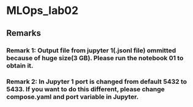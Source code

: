 # MLOps_lab02
## Remarks
### Remark 1: Output file from jupyter 1(.jsonl file) ommitted because of huge size(3 GB). Please run the notebook 01 to obtain it.
### Remark 2: In Jupyter 1 port is changed from default 5432 to 5433. If you want to do this different, please change compose.yaml and port variable in Jupyter.
